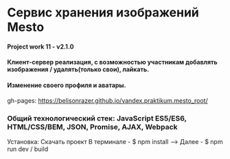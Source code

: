 # Сервис хранения изображений Mesto
#### Project work 11 - v2.1.0
#### Клиент-сервер реализация, с возможностью участникам добавлять изображения / удалять(только свои), лайкать.
#### Изменение своего профиля и аватары.
gh-pages: 
https://belisonrazer.github.io/yandex.praktikum.mesto_root/

### Общий технологический стек: JavaScript ES5/ES6, HTML/CSS/BEM, JSON, Promise, AJAX, Webpack

Установка:
Скачать проект
В терминале - $ npm install --> 
Далее - $ npm run dev / build